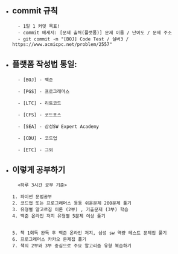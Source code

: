 - **commit 규칙**
    -
        - 1일 1 커밋 목표!
        - commit 메세지: [문제 출처(플랫폼)] 문제 이름 / 난이도 / 문제 주소
        - git commit -m "[BOJ] Code Test / 실버3 / https://www.acmicpc.net/problem/2557"



- **플랫폼 작성법 통일:** 
  -
        - [BOJ] - 백준

        - [PGS] - 프로그래머스

        - [LTC] - 리트코드

        - [CFS] - 코드포스

        - [SEA] - 삼성SW Expert Academy

        - [CDU] - 코드업

        - [ETC] - 그외
  


- **이렇게 공부하기**  
  -
        <하루 3시간 공부 기준>
    
      1. 파이썬 문법공부
      2. 코드업 또는 프로그래머스 등등 쉬운문제 200문제 풀기
      3. 유형별 알고르짐 이론 (2부) , 기출문제 (3부) 학습  
      4. 백준 온라인 저지 유형별 5문제 이상 풀기

      
      5. 책 1회독 완독 후 백준 온라인 저지, 삼성 sw 역량 테스트 문제집 풀기
      6. 프로그래머스 카카오 문제집 풀기
      7. 책의 2부와 3부 중심으로 주요 알고리즘 유형 복습하기